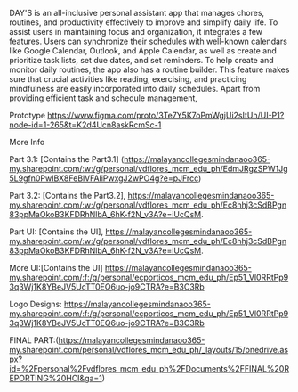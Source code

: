 DAY'S is an all-inclusive personal assistant app that manages chores, routines, and productivity effectively to improve and simplify daily life. To assist users in maintaining focus and organization, it integrates a few features. Users can synchronize their schedules with well-known calendars like Google Calendar, Outlook, and Apple Calendar, as well as create and prioritize task lists, set due dates, and set reminders. To help create and monitor daily routines, the app also has a routine builder. This feature makes sure that crucial activities like reading, exercising, and practicing mindfulness are easily incorporated into daily schedules. Apart from providing efficient task and schedule management, 

Prototype
https://www.figma.com/proto/3Te7Y5K7oPmWgjUi2sItUh/UI-P1?node-id=1-265&t=K2d4Ucn8askRcmSc-1

More Info

Part 3.1: [Contains the Part3.1] (https://malayancollegesmindanaoo365-my.sharepoint.com/:w:/g/personal/vdflores_mcm_edu_ph/EdmJRgzSPW1Jg5L9gfn0PwIBX8FeBlVFAliPwxgJ2wPO4g?e=pJFrcc)

Part 3.2: [Contains the Part3.2], https://malayancollegesmindanaoo365-my.sharepoint.com/:w:/g/personal/vdflores_mcm_edu_ph/Ec8hhj3cSdBPgn83ppMaOkoB3KFDRhNlbA_6hK-f2N_v3A?e=iUcQsM.

Part UI: [Contains the UI], https://malayancollegesmindanaoo365-my.sharepoint.com/:w:/g/personal/vdflores_mcm_edu_ph/Ec8hhj3cSdBPgn83ppMaOkoB3KFDRhNlbA_6hK-f2N_v3A?e=iUcQsM.

More UI:[Contains the UI] https://malayancollegesmindanaoo365-my.sharepoint.com/:f:/g/personal/ecporticos_mcm_edu_ph/Ep51_Vl0RRtPp93q3Wj1K8YBeJV5UcTT0EQ6uo-jo9CTRA?e=B3C3Rb

Logo Designs: https://malayancollegesmindanaoo365-my.sharepoint.com/:f:/g/personal/ecporticos_mcm_edu_ph/Ep51_Vl0RRtPp93q3Wj1K8YBeJV5UcTT0EQ6uo-jo9CTRA?e=B3C3Rb

FINAL PART:(https://malayancollegesmindanaoo365-my.sharepoint.com/personal/vdflores_mcm_edu_ph/_layouts/15/onedrive.aspx?id=%2Fpersonal%2Fvdflores_mcm_edu_ph%2FDocuments%2FFINAL%20REPORTING%20HCI&ga=1)
